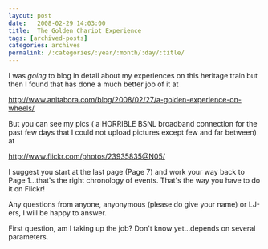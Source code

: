 ```yaml
---
layout: post
date:	2008-02-29 14:03:00
title:  The Golden Chariot Experience
tags: [archived-posts]
categories: archives
permalink: /:categories/:year/:month/:day/:title/
---
```

I was *going* to blog in detail about my experiences on this heritage train but then I found that <LJ user="anitab"> has done a much better job of it at


http://www.anitabora.com/blog/2008/02/27/a-golden-experience-on-wheels/


But you can see my pics ( a HORRIBLE BSNL broadband connection for the past few days  that I could not upload pictures except few and far between) at

http://www.flickr.com/photos/23935835@N05/


I suggest you start at the last page (Page 7) and work your way back to Page 1...that's the right chronology of events. That's the way  you have to do it on Flickr!

Any questions from anyone, anyonymous (please do give your name) or LJ-ers, I will be happy to answer.

First question, am I taking up the job? Don't know yet...depends on several parameters.
